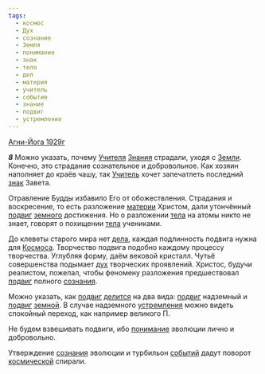 ```yaml
---
tags:
  - космос
  - Дух
  - сознание
  - Земля
  - понимание
  - знак
  - тело
  - дел
  - материя
  - учитель
  - событие
  - знание
  - подвиг
  - устремление
---
```


[Агни-Йога 1929г](/agni/1929)

___8___
Можно указать, почему [Учителя](/tag/#учитель) [Знания](/tag/#[знание](/tag/#знание)) страдали, уходя с [Земли](/tag/#Земля). Конечно, это страдание сознательное и добровольное. Как хозяин наполняет до краёв чашу, так [Учитель](/tag/#учитель) хочет запечатлеть последний [знак](/tag/#знак) Завета.   

Отравление Будды избавило Его от обожествления. Страдания и воскресение, то есть разложение [материи](/tag/#материя) Христом, дали утончённый [подвиг](/tag/#подвиг) [земного](/tag/#Земля) достижения. Но о разложении [тела](/tag/#тело) на атомы никто не знает, говорят о похищении [тела](/tag/#тело) учениками.   

До клеветы старого мира нет [дела](/tag/#дел), каждая подлинность подвига нужна для [Космоса](/tag/#космос). Творчество подвига подобно каждому процессу творчества. Углубляя форму, даём вековой кристалл. Чутьё совершенства подымает [дух](/tag/#Дух) творческих проявлений. Христос, будучи реалистом, пожелал, чтобы феномену разложения предшествовал [подвиг](/tag/#подвиг) полного [сознания](/tag/#сознание).   

Можно указать, как [подвиг](/tag/#подвиг) [делится](/tag/#дел) на два вида: [подвиг](/tag/#подвиг) надземный и [подвиг](/tag/#подвиг) [земной](/tag/#Земля). В случае надземного [устремления](/tag/#устремление) можно видеть спокойный переход, как например великого П.   

Не будем взвешивать подвиги, ибо [понимание](/tag/#понимание) эволюции лично и добровольно.   

Утверждение [сознания](/tag/#сознание) эволюции и турбильон [событий](/tag/#событие) дадут поворот [космической](/tag/#космос) спирали.